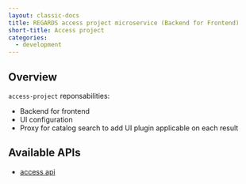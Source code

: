 ```yaml
---
layout: classic-docs
title: REGARDS access project microservice (Backend for Frontend)
short-title: Access project
categories:
  - development
---
```


## Overview

`access-project` reponsabilities:

* Backend for frontend
* UI configuration
* Proxy for catalog search to add UI plugin applicable on each result

## Available APIs

* [access api](/development/regards/access/api/access-api/)

